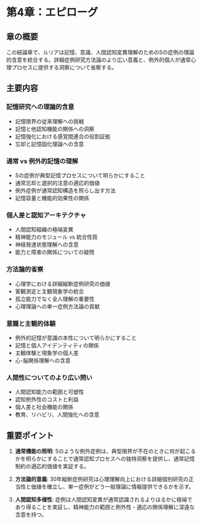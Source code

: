 # 第4章：エピローグ

## 章の概要
この結論章で、ルリアは記憶、意識、人間認知変異理解のためのSの症例の理論的含意を統合する。詳細症例研究方法論のより広い意義と、例外的個人が通常心理プロセスに提供する洞察について省察する。

## 主要内容

### 記憶研究への理論的含意
- 記憶限界の従来理解への挑戦
- 記憶と他認知機能の関係への洞察
- 記憶強化における感覚間連合の役割証拠
- 忘却と記憶固化理論への含意

### 通常 vs 例外的記憶の理解
- Sの症例が典型記憶プロセスについて明らかにすること
- 通常忘却と選択的注意の適応的価値
- 例外症例が通常認知構造を照らし出す方法
- 記憶容量と機能的効果性の関係

### 個人差と認知アーキテクチャ
- 人間認知組織の極端変異
- 精神能力のモジュール vs 統合性質
- 神経発達状態理解への含意
- 能力と障害の関係についての疑問

### 方法論的省察
- 心理学における詳細縦断症例研究の価値
- 客観測定と主観現象学の統合
- 孤立能力でなく全人理解の重要性
- 心理理論への単一症例方法論の貢献

### 意識と主観的体験
- 例外的記憶が意識の本性について明らかにすること
- 記憶と個人アイデンティティの関係
- 主観体験と現象学の個人差
- 心-脳関係理解への含意

### 人間性についてのより広い問い
- 人間認知能力の範囲と可塑性
- 認知例外性のコストと利益
- 個人差と社会機能の関係
- 教育、リハビリ、人間強化への含意

## 重要ポイント

1. **通常機能の照明**: Sのような例外症例は、典型限界が不在のときに何が起こるかを明らかにすることで通常認知プロセスへの独特洞察を提供し、通常記憶制約の適応的価値を実証する。

2. **方法論的意義**: 30年縦断症例研究は心理理解向上における詳細個別研究の正当性と価値を確立し、単一症例がどう一般理論に情報提供できるかを示す。

3. **人間認知多様性**: 症例は人間認知変異が通常認識されるよりはるかに極端であり得ることを実証し、精神能力の範囲と例外性・適応の関係理解に深遠な含意を持つ。
